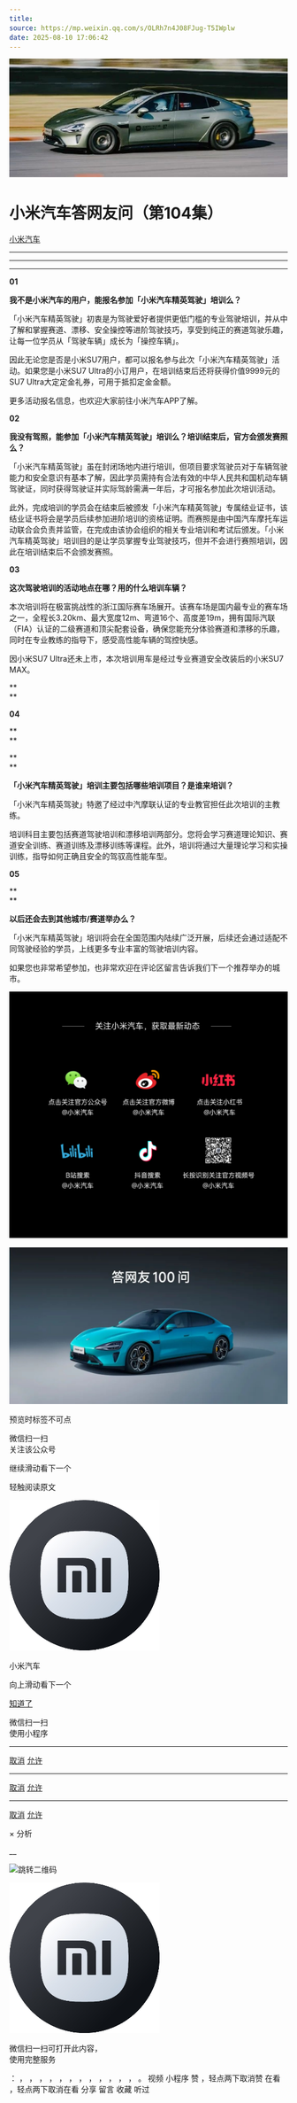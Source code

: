 ```yaml
---
title: 
source: https://mp.weixin.qq.com/s/OLRh7n4J08FJug-T5IWplw
date: 2025-08-10 17:06:42
---
```


![cover_image](images/img_758935a2.jpg)


#  小米汽车答网友问（第104集）


[ 小米汽车 ](<javascript:void\(0\);>)

______

****  
****

****01****

**我不是小米汽车的用户，能报名参加「小米汽车精英驾驶」培训么？**

「小米汽车精英驾驶」初衷是为驾驶爱好者提供更低门槛的专业驾驶培训，并从中了解和掌握赛道、漂移、安全操控等进阶驾驶技巧，享受到纯正的赛道驾驶乐趣，让每一位学员从「驾驶车辆」成长为「操控车辆」。

因此无论您是否是小米SU7用户，都可以报名参与此次「小米汽车精英驾驶」活动。如果您是小米SU7 Ultra的小订用户，在培训结束后还将获得价值9999元的SU7 Ultra大定定金礼券，可用于抵扣定金金额。

更多活动报名信息，也欢迎大家前往小米汽车APP了解。

  

**02**

**我没有驾照，能参加「小米汽车精英驾驶」培训么？培训结束后，官方会颁发赛照么？**

「小米汽车精英驾驶」虽在封闭场地内进行培训，但项目要求驾驶员对于车辆驾驶能力和安全意识有基本了解，因此学员需持有合法有效的中华人民共和国机动车辆驾驶证，同时获得驾驶证并实际驾龄需满一年后，才可报名参加此次培训活动。

此外，完成培训的学员会在结束后被颁发「小米汽车精英驾驶」专属结业证书，该结业证书将会是学员后续参加进阶培训的资格证明。而赛照是由中国汽车摩托车运动联合会负责并监管，在完成由该协会组织的相关专业培训和考试后颁发。「小米汽车精英驾驶」培训目的是让学员掌握专业驾驶技巧，但并不会进行赛照培训，因此在培训结束后不会颁发赛照。

**03**

**这次驾驶培训的活动地点在哪？用的什么培训车辆？**

本次培训将在极富挑战性的浙江国际赛车场展开。该赛车场是国内最专业的赛车场之一，全程长3.20km、最大宽度12m、弯道16个、高度差19m，拥有国际汽联（FIA）认证的二级赛道和顶尖配套设备，确保您能充分体验赛道和漂移的乐趣，同时在专业教练的指导下，感受高性能车辆的驾控快感。

因小米SU7 Ultra还未上市，本次培训用车是经过专业赛道安全改装后的小米SU7 MAX。

**  
**

**04**

**  
**

**  
**

**「小米汽车精英驾驶」培训主要包括哪些培训项目？是谁来培训？**

「小米汽车精英驾驶」特邀了经过中汽摩联认证的专业教官担任此次培训的主教练。

培训科目主要包括赛道驾驶培训和漂移培训两部分。您将会学习赛道理论知识、赛道安全训练、赛道训练及漂移训练等课程。此外，培训将通过大量理论学习和实操训练，指导如何正确且安全的驾驭高性能车型。

  

**05**

**  
**

**以后还会去到其他城市/赛道举办么？**

「小米汽车精英驾驶」培训将会在全国范围内陆续广泛开展，后续还会通过适配不同驾驶经验的学员，上线更多专业丰富的驾驶培训内容。

如果您也非常希望参加，也非常欢迎在评论区留言告诉我们下一个推荐举办的城市。

  

![img_1c3b5537.jpg](images/img_1c3b5537.jpg)

![img_61052fb0.jpg](images/img_61052fb0.jpg)

[](<>)[](<>)

预览时标签不可点

微信扫一扫  
关注该公众号

继续滑动看下一个

轻触阅读原文

![img_97d833da.jpg](images/img_97d833da.jpg)

小米汽车 

向上滑动看下一个

[知道了](<javascript:;>)

微信扫一扫  
使用小程序

****

[取消](<javascript:void\(0\);>) [允许](<javascript:void\(0\);>)

****

[取消](<javascript:void\(0\);>) [允许](<javascript:void\(0\);>)

****

[取消](<javascript:void\(0\);>) [允许](<javascript:void\(0\);>)

× 分析

__

![跳转二维码]()

![作者头像](images/img_97d833da.jpg)

微信扫一扫可打开此内容，  
使用完整服务

： ， ， ， ， ， ， ， ， ， ， ， ， 。 视频 小程序 赞 ，轻点两下取消赞 在看 ，轻点两下取消在看 分享 留言 收藏 听过